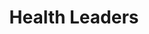 ---
title: Health Leaders
heroQuote: Education is the most powerful weapon which you can use to change the world.
hero_Quote_Cite: Nelson Mandela
hero_image: /images/doctorLady.webp
bookCover_image: /images/programs/NewProgramTrainingBook.webp
curriculumSprite_image: /images/sprites/sprite-Set2.webp
id: 7
objective_markdown: >-
  Paragraph describing the objective for this program. For example - when you
  have completed this program you will be able to…
motivation: >-
  Core leadership competencies are crucial in their sphere of influence and must
  be taught to Health Care leaders. Emit invests in the leadership and ethical
  competencies of Health Care leaders.
status: planned
entrance: Explain the entrance requirements for this program
delivery: Describe how the program is delivered
duration: How long will it take to complete the program
assessment: Describe how the program is assessed
certification: Description of the certification for this program
graduation: Describe the graduation event
description_markdown: >-
  Introductory Paragraph for this curriculum. Sapien iusto curae porttitor
  facilisis odio quaerat felis? Cursus sagittis facilisi lorem qui voluptatibus,
  aliquam. Felis tortor deleniti ac\! Feugiat auctor exercitation sequi, cum
  feugiat, eiusmod, pretium.
curricula:
  - title: Title of the curricula
    objective: 'Lacus! Veritatis mus aliquip atque molestie! Justo class tempora, posuere.'
    credits_number: 5
    days_number: 10
    projects_number: 3
    sprite_selection_number: 1
  - title: Title of the curricula
    objective: 'Lacus! Veritatis mus aliquip atque molestie! Justo class tempora, posuere.'
    credits_number: 5
    days_number: 10
    projects_number: 3
    sprite_selection_number: 2
  - title: Title of the curricula
    objective: 'Lacus! Veritatis mus aliquip atque molestie! Justo class tempora, posuere.'
    credits_number: 5
    days_number: 10
    projects_number: 3
    sprite_selection_number: 3
  - title: Title of the curricula
    objective: 'Lacus! Veritatis mus aliquip atque molestie! Justo class tempora, posuere.'
    credits_number: 5
    days_number: 10
    projects_number: 3
    sprite_selection_number: 4
  - title: Title of the curricula
    objective: 'Lacus! Veritatis mus aliquip atque molestie! Justo class tempora, posuere.'
    credits_number: 5
    days_number: 10
    projects_number: 3
    sprite_selection_number: 5
  - title: Title of the curricula
    objective: 'Lacus! Veritatis mus aliquip atque molestie! Justo class tempora, posuere.'
    credits_number: 5
    days_number: 10
    projects_number: 3
    sprite_selection_number: 6
  - title: Title of the curricula
    objective: 'Lacus! Veritatis mus aliquip atque molestie! Justo class tempora, posuere.'
    credits_number: 5
    days_number: 10
    projects_number: 3
    sprite_selection_number: 7
---